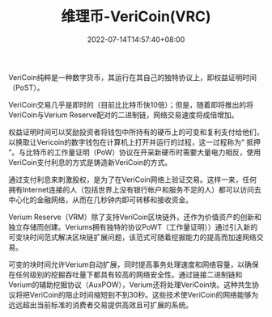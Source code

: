 ﻿---
weight: 
title: "维理币-VeriCoin(VRC)"
description: "VeriCoin纯粹是一种数字货币，其运行在其自己的独特协议上，即权益证明时间（PoST）"
date: 2022-07-14T14:57:40+08:00
lastmod: 2022-07-14T14:57:40+08:00
draft: false
authors: ["Simon"]
featuredImage: "weilibi-vericoinvrc.webp"
link: "http://www.vericoin.info/"
tags: ["数字代币","维理币-VeriCoin(VRC)"]
categories: ["navigation"]
navigation: ["数字代币"]
lightgallery: true
toc: true
pinned: false
recommend: false
recommend1: false
---
VeriCoin纯粹是一种数字货币，其运行在其自己的独特协议上，即权益证明时间（PoST）。

VeriCoin交易几乎是即时的（目前比比特币快10倍）；但是，随着即将推出的将VeriCoin与Verium Reserve配对的二进制链，网络交易速度将成倍增加。

权益证明时间可以奖励投资者将钱包中所持有的硬币上的可变和复利支付给他们，以换取让Vericoin的数字钱包在计算机上打开并运行的过程，这一过程称为“ 抵押 ”。与比特币的工作量证明（PoW）协议在开采新硬币时需要大量电力相反，使用VeriCoin支付利息的方式是铸造新VeriCoin的方式。

通过支付利息来刺激股权，是为了在VeriCoin网络上验证交易。这样一来，任何拥有Internet连接的人（包括世界上没有银行帐户和服务不足的人）都可以访问去中心化的金融网络，从而在几秒钟内即可转移和接收资金。

Verium Reserve（VRM）除了支持VeriCoin区块链外，还作为价值资产的创新和独立存储而创建。Veriums拥有独特的协议PoWT（工作量证明））通过引入新的可变块时间范式解决区块链扩展问题，该范式可随着挖掘能力的提高而加速网络交易。

可变的块时间允许Verium自动扩展，同时提高事务处理速度和网络容量，以确保在任何级别的挖掘吞吐量下都具有较高的网络安全性。通过链接二进制链和Verium的辅助挖掘协议（AuxPOW），Verium还将处理VeriCoin块。这种共生协议将把VeriCoin的阻止时间缩短到不到30秒。这些技术使VeriCoin的网络能够为远远超出当前标准的消费者交易提供高效且可扩展的系统。